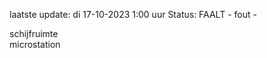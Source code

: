 laatste update: 
di 17-10-2023  1:00   uur 
Status: FAALT - fout - 
<div class="service R">schijfruimte</div><div class="service Y">microstation</div>